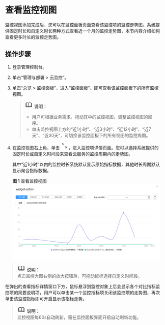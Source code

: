 # 查看监控视图<a name="ZH-CN_TOPIC_0084572324"></a>

监控视图添加完成后，您可以在监控面板页面查看该监控项的监控走势图。系统提供固定时长和自定义时长两种方式查看近一个月的监控走势图，本节内容介绍如何查看更多时长的监控走势图。

## 操作步骤<a name="section35214515133120"></a>

1.  登录管理控制台。
2.  单击“管理与部署 \> 云监控”。
3.  单击“总览 \> 监控面板”，进入“监控面板”，即可查看该监控面板下的所有监控视图。

    >![](public_sys-resources/icon-note.gif) **说明：**   
    >-   用户可根据业务需求，拖动其中的监控视图，调整监控视图的顺序。  
    >-   单击监控视图上方的“近1小时”、“近3小时”、“近12小时”、“近7天”、“近30天”，可切换该监控面板下的所有视图的监控周期。  

4.  在监控视图右上角，单击![](figures/放大.png)，进入监控项详情页面。您可以选择系统提供的固定时长或自定义时间段来查看云服务的监控周期内的走势图。

    其中“近1小时”以内的监控时长系统默认显示原始指标数据，其他时长周期默认显示聚合指标数据。

    **图 1**  查看监控视图<a name="fig538343764115"></a>  
    ![](figures/查看监控视图.png "查看监控视图")


>![](public_sys-resources/icon-note.gif) **说明：**   
>点击监控大图右侧的放大按钮后，可拖动鼠标选择自定义时间段。  

在弹出的查看指标详情窗口下方，鼠标悬浮到监控对象上后会显示各个对比指标监控项的简要说明项，用户可以单击某一个监控指标项关闭该监控项的走势图，再次单击该监控指标即可开启显示该指标走势。

>![](public_sys-resources/icon-note.gif) **说明：**   
>监控视图每60s自动刷新，需在监控面板界面开启自动刷新功能。  

